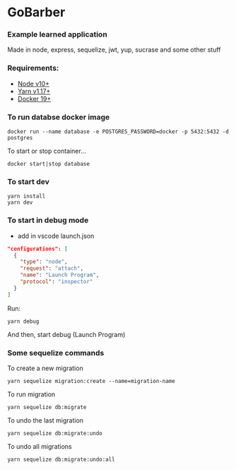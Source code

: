# GoBarber

### Example learned application

Made in node, express, sequelize, jwt, yup, sucrase and some other stuff

### Requirements:

- [Node v10+](https://nodejs.org)
- [Yarn v1.17+](https://yarnpkg.com)
- [Docker 19+](https://docs.docker.com/install)

### To run databse docker image

```
docker run --name database -e POSTGRES_PASSWORD=docker -p 5432:5432 -d postgres
```

To start or stop container...

```
docker start|stop database
```

### To start dev

```
yarn install
yarn dev
```

### To start in debug mode

- add in vscode launch.json

```json
"configurations": [
  {
    "type": "node",
    "request": "attach",
    "name": "Launch Program",
    "protocol": "inspector"
  }
]
```

Run:

```
yarn debug
```

And then, start debug (Launch Program)

### Some sequelize commands

To create a new migration

```
yarn sequelize migration:create --name=migration-name
```

To run migration

```
yarn sequelize db:migrate
```

To undo the last migration

```
yarn sequelize db:migrate:undo
```

To undo all migrations

```
yarn sequelize db:migrate:undo:all
```
